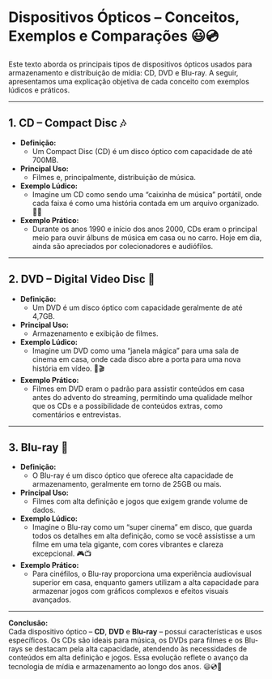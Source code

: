 # Dispositivos Ópticos – Conceitos, Exemplos e Comparações 😃💿

Este texto aborda os principais tipos de dispositivos ópticos usados para armazenamento e distribuição de mídia: CD, DVD e Blu-ray. A seguir, apresentamos uma explicação objetiva de cada conceito com exemplos lúdicos e práticos.

---

## 1. CD – Compact Disc 🎶
- **Definição:**  
  - Um Compact Disc (CD) é um disco óptico com capacidade de até 700MB.
- **Principal Uso:**  
  - Filmes e, principalmente, distribuição de música.
- **Exemplo Lúdico:**  
  - Imagine um CD como sendo uma “caixinha de música” portátil, onde cada faixa é como uma história contada em um arquivo organizado. 🎵✨
- **Exemplo Prático:**  
  - Durante os anos 1990 e início dos anos 2000, CDs eram o principal meio para ouvir álbuns de música em casa ou no carro. Hoje em dia, ainda são apreciados por colecionadores e audiófilos.

---

## 2. DVD – Digital Video Disc 🎥
- **Definição:**  
  - Um DVD é um disco óptico com capacidade geralmente de até 4,7GB.
- **Principal Uso:**  
  - Armazenamento e exibição de filmes.
- **Exemplo Lúdico:**  
  - Imagine um DVD como uma “janela mágica” para uma sala de cinema em casa, onde cada disco abre a porta para uma nova história em vídeo. 🍿🎬
- **Exemplo Prático:**  
  - Filmes em DVD eram o padrão para assistir conteúdos em casa antes do advento do streaming, permitindo uma qualidade melhor que os CDs e a possibilidade de conteúdos extras, como comentários e entrevistas.

---

## 3. Blu-ray 🔵
- **Definição:**  
  - O Blu-ray é um disco óptico que oferece alta capacidade de armazenamento, geralmente em torno de 25GB ou mais.
- **Principal Uso:**  
  - Filmes com alta definição e jogos que exigem grande volume de dados.
- **Exemplo Lúdico:**  
  - Imagine o Blu-ray como um “super cinema” em disco, que guarda todos os detalhes em alta definição, como se você assistisse a um filme em uma tela gigante, com cores vibrantes e clareza excepcional. 🎮📺
- **Exemplo Prático:**  
  - Para cinéfilos, o Blu-ray proporciona uma experiência audiovisual superior em casa, enquanto gamers utilizam a alta capacidade para armazenar jogos com gráficos complexos e efeitos visuais avançados.

---

**Conclusão:**  
Cada dispositivo óptico – **CD**, **DVD** e **Blu-ray** – possui características e usos específicos. Os CDs são ideais para música, os DVDs para filmes e os Blu-rays se destacam pela alta capacidade, atendendo às necessidades de conteúdos em alta definição e jogos. Essa evolução reflete o avanço da tecnologia de mídia e armazenamento ao longo dos anos. 😃💿🚀